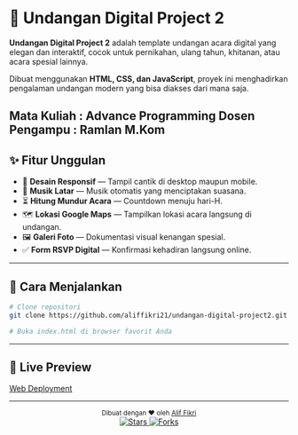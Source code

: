 # 💌 Undangan Digital Project 2

**Undangan Digital Project 2** adalah template undangan acara digital yang elegan dan interaktif, cocok untuk pernikahan, ulang tahun, khitanan, atau acara spesial lainnya.

Dibuat menggunakan **HTML, CSS, dan JavaScript**, proyek ini menghadirkan pengalaman undangan modern yang bisa diakses dari mana saja.

**Mata Kuliah : Advance Programming**
**Dosen Pengampu : Ramlan M.Kom**
---

## ✨ Fitur Unggulan

- 📱 **Desain Responsif** — Tampil cantik di desktop maupun mobile.
- 🎵 **Musik Latar** — Musik otomatis yang menciptakan suasana.
- ⏳ **Hitung Mundur Acara** — Countdown menuju hari-H.
- 🗺️ **Lokasi Google Maps** — Tampilkan lokasi acara langsung di undangan.
- 🖼️ **Galeri Foto** — Dokumentasi visual kenangan spesial.
- ✅ **Form RSVP Digital** — Konfirmasi kehadiran langsung online.

---

## 🚀 Cara Menjalankan

```bash
# Clone repositori
git clone https://github.com/aliffikri21/undangan-digital-project2.git

# Buka index.html di browser favorit Anda

```

---

## 📍 Live Preview
[Web Deployment](https://aliffikri21.github.io/undangan-digital-project2/)

---


<div align="center"> <sub>Dibuat dengan ❤️ oleh <a href="https://github.com/aliffikri21">Alif Fikri</a></sub> <br> <a href="https://github.com/aliffikri21/undangan-digital-project2/stargazers"> <img src="https://img.shields.io/github/stars/aliffikri21/undangan-digital-project2?style=social" alt="Stars"> </a> <a href="https://github.com/aliffikri21/undangan-digital-project2/network/members"> <img src="https://img.shields.io/github/forks/aliffikri21/undangan-digital-project2?style=social" alt="Forks"> </a> </div>
